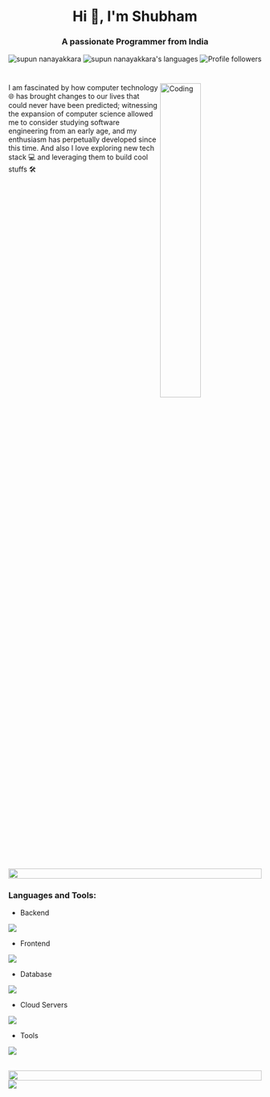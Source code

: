 <h1 align="center">Hi 👋, I'm Shubham</h1>
<h3 align="center">A passionate Programmer from India</h3>
<p align="center"> 
<img src="https://komarev.com/ghpvc/?username=shivamtomershiv&label=Profile%20views&color=0e75b6&style=flat" alt="supun nanayakkara" /> 
<img src="https://img.shields.io/badge/Languages-Python | Java | SQL | JavaScript | Cloud Computing | React -green.svg" alt="supun nanayakkara's languages" />
<img alt="Profile followers" src="https://img.shields.io/github/followers/shivamtomershiv">
</p>

<h1 align="center"></h1>

<img align="right" alt="Coding" width="40%" src="https://user-images.githubusercontent.com/89845641/220167426-0c5f630e-6d56-4617-9775-71c2bd025b4f.gif">
<p align="left">I am fascinated by how computer technology 🌐 has brought changes to our lives that could never have been predicted; witnessing the expansion of computer science allowed me to consider studying software engineering from an early age, and my enthusiasm has perpetually developed since this time. And also I love exploring new tech stack 💻 and leveraging them to build cool stuffs 🛠️</p>


<br>
</div>
<br><br>

<img src="https://i.imgur.com/dBaSKWF.gif" height="20" width="100%">

<h3 align="left">Languages and Tools:</h3>

- Backend
<p align="left">
  <a href="https://skillicons.dev">
    <img src="https://skillicons.dev/icons?i=php,java,nodejs,py" />
  </a>
</p>

- Frontend
<p align="left">
  <a href="https://skillicons.dev">
    <img src="https://skillicons.dev/icons?i=ts,js,react" />
  </a>
</p>

- Database
<p align="left">
  <a href="https://skillicons.dev">
    <img src="https://skillicons.dev/icons?i=mongodb,mysql" />
  </a>
</p>

- Cloud Servers
<p align="left">
  <a href="https://skillicons.dev">
    <img src="https://skillicons.dev/icons?i=azure,aws,gcp,firebase,googlecolab" />
  </a>
</p>

- Tools
<p align="left">
  <a href="https://skillicons.dev">
    <img src="https://skillicons.dev/icons?i=git,github,idea,vscode,linux" />
  </a>
</p>

<br/>

<img src="https://i.imgur.com/dBaSKWF.gif" height="20" width="100%">

<a align="center" href="https://github.com/shivamtomershiv">
  <img align="center" src="https://github-readme-stats.vercel.app/api/top-langs/?username=shivamtomershiv&hide=java,html,tex&title_color=ffffff&text_color=c9cacc&icon_color=2bbc8a&bg_color=1d1f21&langs_count=3" />
</a>

